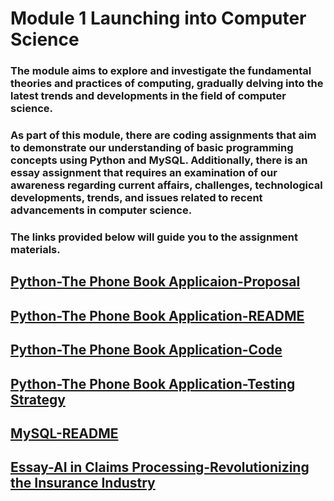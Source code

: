 # Module 1 Launching into Computer Science

### The module aims to explore and investigate the fundamental theories and practices of computing, gradually delving into the latest trends and developments in the field of computer science.

### As part of this module, there are coding assignments that aim to demonstrate our understanding of basic programming concepts using Python and MySQL. Additionally, there is an essay assignment that requires an examination of our awareness regarding current affairs, challenges, technological developments, trends, and issues related to recent advancements in computer science.

### The links provided below will guide you to the assignment materials. 

## [Python-The Phone Book Applicaion-Proposal](/pdf/Module01_Python_Phonebook_Presu.pdf)
## [Python-The Phone Book Application-README](/pdf/Module01_Python_Phonebook_README.pdf)
## [Python-The Phone Book Application-Code](/pdf/Module01_Python_Phonebook_Jupyter.pdf)
## [Python-The Phone Book Application-Testing Strategy](/pdf/Module01_Python_Phonebook_TestingStrategy.pdf)

## [MySQL-README](/pdf/Module01_MySQL_README.pdf)

## [Essay-AI in Claims Processing-Revolutionizing the Insurance Industry](https://helenhelene.github.io/heleneportfolio/Module01_AI_InsurClaims.pdf)


